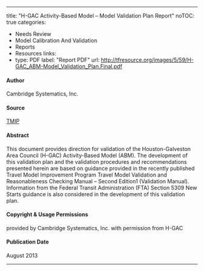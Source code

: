 ---
title: "H-GAC Activity-Based Model – Model Validation Plan Report"
noTOC: true
categories:
  - Needs Review
  - Model Calibration And Validation
  - Reports
  - Resources
links:
  - type: PDF
    label: "Report PDF"
    url: http://tfresource.org/images/5/59/H-GAC_ABM-Model_Validation_Plan.Final.pdf


#### Author

Cambridge Systematics, Inc.

#### Source

[TMIP](TMIP)

#### Abstract

This document provides direction for validation of the Houston-Galveston Area Council (H-GAC) Activity-Based Model (ABM). The development of this validation plan and the validation procedures and recommendations presented herein are based on guidance provided in the recently published Travel Model Improvement Program Travel Model Validation and Reasonableness Checking Manual – Second Edition1 (Validation Manual). Information from the Federal Transit Administration (FTA) Section 5309 New Starts guidance is also considered in the development of this validation plan.

#### Copyright & Usage Permissions

provided by Cambridge Systematics, Inc. with permission from H-GAC

#### Publication Date

August 2013

------------------------------------------------------------------------

